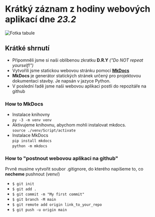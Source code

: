 # Krátký záznam z hodiny webových aplikací dne *23.2* 
![Fotka tabule](https://lh3.googleusercontent.com/drive-storage/AJQWtBM1umVOkAu4kY4dY5m5wUmLTcdupoaQXXI_xwSPuDAa6tbCjMmCFkXncE74pqrVKxzttPtQovxdnmLsdxUKUoyRo1f34_Rc06UDCYhM=w1903-h953)

## Krátké shrnutí
- Připomněli jsme si naši oblíbenou zkratku **D.R.Y** _("Do NOT repeat yourself!")_ 
- Vytvořili jsme statickou webovou stránku pomocí [**MkDocs**](https://www.mkdocs.org/)
- **MkDocs** je generátor statických stránek určený pro projektovou dokumentaci stavby. Je napsán v jazyce Python.
- V poslední řadě jsme naši webovou aplikaci postli do repozitáře na github

### How to MkDocs
- Instalace knihovny  
`py -3 -m venv venv`
- Aktivujeme knihovnu, abychom mohli instalovat mkdocs.  
`source ./venv/Script/activate `
- Instalace MkDocs  
`pip install mkdocs`  
`python -m mkdocs`

### How to "postnout webovou aplikaci na github"
Prvně musíme vytvořit soubor .gitignore, do kterého napíšeme to, co **necheme** pushnout (venv/)  
- `$ git init`  
- `$ git add .`  
- `$ git commit -m "My first commit"`  
- `$ git branch -M main`  
- `$ git remote add origin link_to_your_repo`  
- `$ git push -u origin main`  
